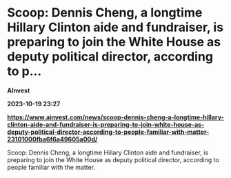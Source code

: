 # Scoop: Dennis Cheng, a longtime Hillary Clinton aide and fundraiser, is preparing to join the White House as deputy political director, according to p...
**AInvest**

**2023-10-19 23:27**

**https://www.ainvest.com/news/scoop-dennis-cheng-a-longtime-hillary-clinton-aide-and-fundraiser-is-preparing-to-join-white-house-as-deputy-political-director-according-to-people-familiar-with-matter-23101000fba6f6a49605a00d/**

Scoop: Dennis Cheng, a longtime Hillary Clinton aide and fundraiser, is preparing to join the White House as deputy political director, according to people familiar with the matter.